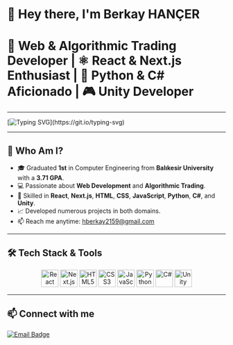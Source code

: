 # 👋 Hey there, I'm **Berkay HANÇER**

# 🚀 Web & Algorithmic Trading Developer | ⚛️ React & Next.js Enthusiast | 🐍 Python & C# Aficionado | 🎮 Unity Developer

---

[![Typing SVG](https://readme-typing-svg.herokuapp.com?size=22&duration=4000&color=61DAFB&center=true&vCenter=true&width=600&height=50&lines=Crafting+Web+and+Algorithmic+Trading+Solutions...)](https://git.io/typing-svg)

---

## 🌟 Who Am I?
- 🎓 Graduated **1st** in Computer Engineering from **Balıkesir University** with a **3.71 GPA**.
- 💻 Passionate about **Web Development** and **Algorithmic Trading**.
- 🔭 Skilled in **React**, **Next.js**, **HTML**, **CSS**, **JavaScript**, **Python**, **C#**, and **Unity**.
- 📈 Developed numerous projects in both domains.
- 📫 Reach me anytime: [hberkay2159@gmail.com](mailto:hberkay2159@gmail.com)

---

## 🛠️ Tech Stack & Tools
<p align="center">
  <img src="https://cdn.jsdelivr.net/gh/devicons/devicon/icons/react/react-original.svg" alt="React" width="40" height="40"/>
  <img src="https://cdn.jsdelivr.net/gh/devicons/devicon/icons/nextjs/nextjs-original.svg" alt="Next.js" width="40" height="40"/>
  <img src="https://cdn.jsdelivr.net/gh/devicons/devicon/icons/html5/html5-original.svg" alt="HTML5" width="40" height="40"/>
  <img src="https://cdn.jsdelivr.net/gh/devicons/devicon/icons/css3/css3-original.svg" alt="CSS3" width="40" height="40"/>
  <img src="https://cdn.jsdelivr.net/gh/devicons/devicon/icons/javascript/javascript-original.svg" alt="JavaScript" width="40" height="40"/>
  <img src="https://cdn.jsdelivr.net/gh/devicons/devicon/icons/python/python-original.svg" alt="Python" width="40" height="40"/>
  <img src="https://cdn.jsdelivr.net/gh/devicons/devicon/icons/csharp/csharp-original.svg" alt="C#" width="40" height="40"/>
  <img src="https://cdn.jsdelivr.net/gh/devicons/devicon/icons/unity/unity-original.svg" alt="Unity" width="40" height="40"/>
</p>

---

## 📫 Connect with me
[![Email Badge](https://img.shields.io/badge/Email-hberkay2159%40gmail.com-red?style=flat-square&logo=gmail&logoColor=white)](mailto:hberkay2159@gmail.com)
